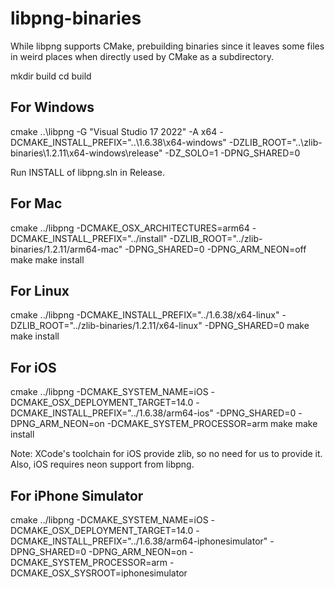 # libpng-binaries

While libpng supports CMake, prebuilding binaries since it leaves some files in weird places when directly used by CMake as a subdirectory.

mkdir build
cd build

## For Windows

cmake ..\libpng -G "Visual Studio 17 2022" -A x64 -DCMAKE_INSTALL_PREFIX="..\1.6.38\x64-windows" -DZLIB_ROOT="..\zlib-binaries\1.2.11\x64-windows\release" -DZ_SOLO=1 -DPNG_SHARED=0

Run INSTALL of libpng.sln in Release.

## For Mac

cmake ../libpng -DCMAKE_OSX_ARCHITECTURES=arm64 -DCMAKE_INSTALL_PREFIX="../install" -DZLIB_ROOT="../zlib-binaries/1.2.11/arm64-mac" -DPNG_SHARED=0 -DPNG_ARM_NEON=off
make
make install

## For Linux

cmake ../libpng -DCMAKE_INSTALL_PREFIX="../1.6.38/x64-linux" -DZLIB_ROOT="../zlib-binaries/1.2.11/x64-linux" -DPNG_SHARED=0
make
make install

## For iOS

cmake ../libpng -DCMAKE_SYSTEM_NAME=iOS -DCMAKE_OSX_DEPLOYMENT_TARGET=14.0 -DCMAKE_INSTALL_PREFIX="../1.6.38/arm64-ios" -DPNG_SHARED=0 -DPNG_ARM_NEON=on -DCMAKE_SYSTEM_PROCESSOR=arm
make
make install

Note: XCode's toolchain for iOS provide zlib, so no need for us to provide it. Also, iOS requires neon support from libpng.


## For iPhone Simulator

cmake ../libpng -DCMAKE_SYSTEM_NAME=iOS -DCMAKE_OSX_DEPLOYMENT_TARGET=14.0 -DCMAKE_INSTALL_PREFIX="../1.6.38/arm64-iphonesimulator" -DPNG_SHARED=0 -DPNG_ARM_NEON=on -DCMAKE_SYSTEM_PROCESSOR=arm -DCMAKE_OSX_SYSROOT=iphonesimulator
